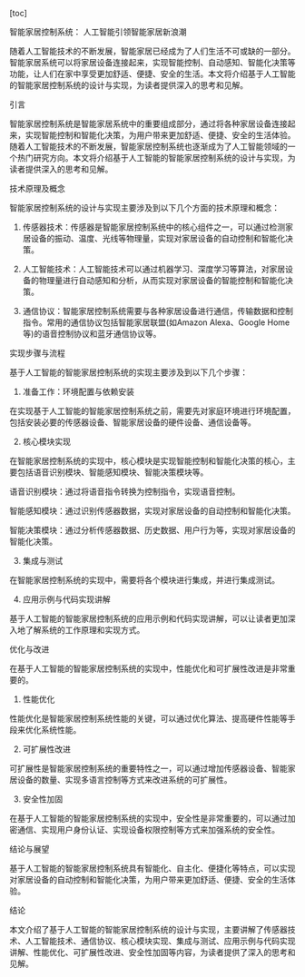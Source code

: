 
[toc]                    
                
                
智能家居控制系统： 人工智能引领智能家居新浪潮

随着人工智能技术的不断发展，智能家居已经成为了人们生活不可或缺的一部分。智能家居系统可以将家居设备连接起来，实现智能控制、自动感知、智能化决策等功能，让人们在家中享受更加舒适、便捷、安全的生活。本文将介绍基于人工智能的智能家居控制系统的设计与实现，为读者提供深入的思考和见解。

引言

智能家居控制系统是智能家居系统中的重要组成部分，通过将各种家居设备连接起来，实现智能控制和智能化决策，为用户带来更加舒适、便捷、安全的生活体验。随着人工智能技术的不断发展，智能家居控制系统也逐渐成为了人工智能领域的一个热门研究方向。本文将介绍基于人工智能的智能家居控制系统的设计与实现，为读者提供深入的思考和见解。

技术原理及概念

智能家居控制系统的设计与实现主要涉及到以下几个方面的技术原理和概念：

1. 传感器技术：传感器是智能家居控制系统中的核心组件之一，可以通过检测家居设备的振动、温度、光线等物理量，实现对家居设备的自动控制和智能化决策。

2. 人工智能技术：人工智能技术可以通过机器学习、深度学习等算法，对家居设备的物理量进行自动感知和分析，从而实现对家居设备的智能控制和智能化决策。

3. 通信协议：智能家居控制系统需要与各种家居设备进行通信，传输数据和控制指令。常用的通信协议包括智能家居联盟(如Amazon Alexa、Google Home等)的语音控制协议和蓝牙通信协议等。

实现步骤与流程

基于人工智能的智能家居控制系统的实现主要涉及到以下几个步骤：

1. 准备工作：环境配置与依赖安装

在实现基于人工智能的智能家居控制系统之前，需要先对家庭环境进行环境配置，包括安装必要的传感器设备、智能家居设备的硬件设备、通信设备等。

2. 核心模块实现

在智能家居控制系统的实现中，核心模块是实现智能控制和智能化决策的核心，主要包括语音识别模块、智能感知模块、智能决策模块等。

语音识别模块：通过将语音指令转换为控制指令，实现语音控制。

智能感知模块：通过识别传感器数据，实现对家居设备的自动控制和智能化决策。

智能决策模块：通过分析传感器数据、历史数据、用户行为等，实现对家居设备的智能化决策。

3. 集成与测试

在智能家居控制系统的实现中，需要将各个模块进行集成，并进行集成测试。

4. 应用示例与代码实现讲解

基于人工智能的智能家居控制系统的应用示例和代码实现讲解，可以让读者更加深入地了解系统的工作原理和实现方式。

优化与改进

在基于人工智能的智能家居控制系统的实现中，性能优化和可扩展性改进是非常重要的。

1. 性能优化

性能优化是智能家居控制系统性能的关键，可以通过优化算法、提高硬件性能等手段来优化系统性能。

2. 可扩展性改进

可扩展性是智能家居控制系统的重要特性之一，可以通过增加传感器设备、智能家居设备的数量、实现多语言控制等方式来改进系统的可扩展性。

3. 安全性加固

在基于人工智能的智能家居控制系统的实现中，安全性是非常重要的，可以通过加密通信、实现用户身份认证、实现设备权限控制等方式来加强系统的安全性。

结论与展望

基于人工智能的智能家居控制系统具有智能化、自主化、便捷化等特点，可以实现对家居设备的自动控制和智能化决策，为用户带来更加舒适、便捷、安全的生活体验。

结论

本文介绍了基于人工智能的智能家居控制系统的设计与实现，主要讲解了传感器技术、人工智能技术、通信协议、核心模块实现、集成与测试、应用示例与代码实现讲解、性能优化、可扩展性改进、安全性加固等内容，为读者提供了深入的思考和见解。

